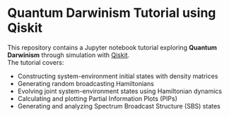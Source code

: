 # Quantum Darwinism Tutorial using Qiskit

This repository contains a Jupyter notebook tutorial exploring **Quantum Darwinism** through simulation with [Qiskit](https://qiskit.org/).  
The tutorial covers:

- Constructing system-environment initial states with density matrices  
- Generating random broadcasting Hamiltonians  
- Evolving joint system-environment states using Hamiltonian dynamics  
- Calculating and plotting Partial Information Plots (PIPs) 
- Generating and analyzing Spectrum Broadcast Structure (SBS) states  
